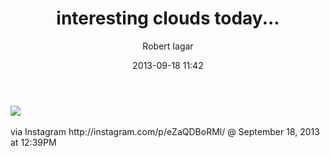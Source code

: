 ﻿---
layout: post
title: interesting clouds today...
date: 2013-09-18 11:42
author: "Robert Iagar"
comments: true
tags: [Day to day, IFTTT, Instagram]
---
<div><img src='http://distilleryimage9.s3.amazonaws.com/2e5f9780204611e386a922000a1fb703_7.jpg' /><br /><br /><div>via Instagram http://instagram.com/p/eZaQDBoRMl/ @ September 18, 2013 at 12:39PM</div><br /></div>
